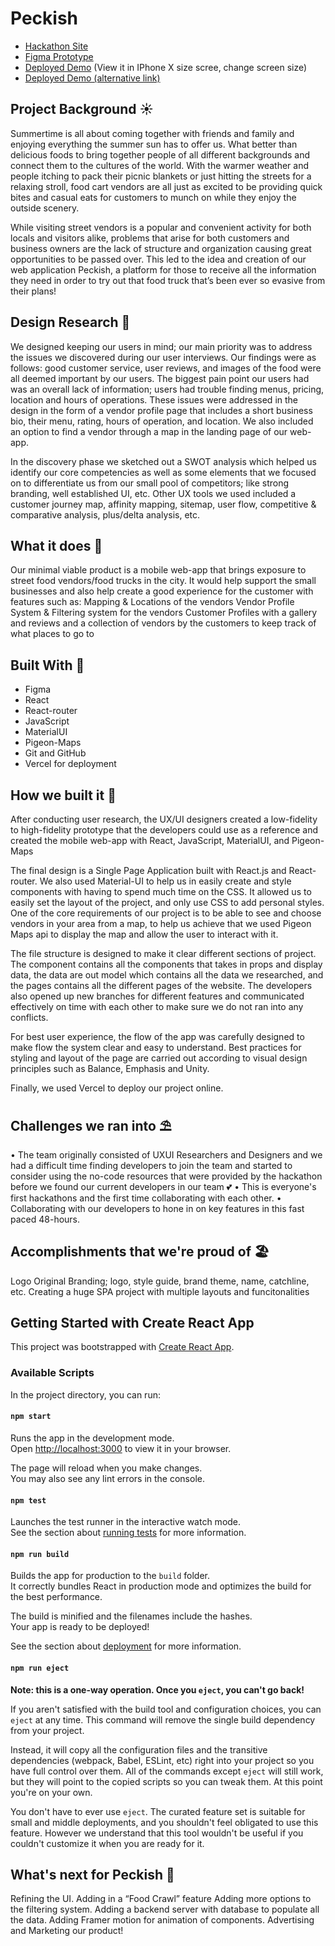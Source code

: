 # Peckish

- [Hackathon Site](https://www.freyhacks.tech/)
- [Figma Prototype](https://www.figma.com/proto/QPVJhFRFOe6qEbGdn7UMuV/Peckish-Prototype?page-id=32%3A2722&node-id=42%3A3322&viewport=704%2C668%2C0.22&scaling=scale-down&starting-point-node-id=42%3A3322&show-proto-sidebar=1)
- [Deployed Demo](http://www.peckish.tech/) (View it in IPhone X size scree, change screen size)
- [Deployed Demo (alternative link)](https://peckish-harryqu1229.vercel.app/)
## Project Background ☀️

Summertime is all about coming together with friends and family and enjoying everything the summer sun has to offer us. What better than delicious foods to bring together people of all different backgrounds and connect them to the cultures of the world. With the warmer weather and people itching to pack their picnic blankets or just hitting the streets for a relaxing stroll, food cart vendors are all just as excited to be providing quick bites and casual eats for customers to munch on while they enjoy the outside scenery. 

While visiting street vendors is a popular and convenient activity for both locals and visitors alike, problems that arise for both customers and business owners are the lack of structure and organization causing great opportunities to be passed over. This led to the idea and creation of our web application Peckish, a platform for those to receive all the information they need in order to try out that food truck that’s been ever so evasive from their plans!

## Design Research 🔎

We designed keeping our users in mind; our main priority was to address the issues we discovered during our user interviews. Our findings were as follows: good customer service, user reviews, and images of the food were all deemed important by our users. The biggest pain point our users had was an overall lack of information; users had trouble finding menus, pricing, location and hours of operations. These issues were addressed in the design in the form of a vendor profile page that includes a short business bio, their menu, rating, hours of operation, and location. We also included an option to find a vendor through a map in the landing page of our web-app. 

In the discovery phase we sketched out a SWOT analysis which helped us identify our core competencies as well as some elements that we focused on to differentiate us from our small pool of competitors; like strong branding, well established UI, etc. Other UX tools we used included a customer journey map, affinity mapping, sitemap, user flow, competitive & comparative analysis, plus/delta analysis, etc. 

## What it does 🚚

Our minimal viable product is a mobile web-app that brings exposure to street food vendors/food trucks in the city. It would help support the small businesses and also help create a good experience for the customer with features such as: 
Mapping & Locations of the vendors 
Vendor Profile System & Filtering system for the vendors 
Customer Profiles with a gallery and reviews and a collection of vendors by the customers to keep track of what places to go to

## Built With 🎢

- Figma 
- React
- React-router
- JavaScript
- MaterialUI 
- Pigeon-Maps
- Git and GitHub 
- Vercel for deployment

## How we built it 🍉

After conducting user research, the UX/UI designers created a low-fidelity to high-fidelity prototype that the developers could use as a reference and created the mobile web-app with React, JavaScript, MaterialUI, and Pigeon-Maps 

The final design is a Single Page Application built with React.js and React-router. We also used Material-UI to help us in easily create and style components with having to spend much time on the CSS. It allowed us to easily set the layout of the project, and only use CSS to add personal styles. One of the core requirements of our project is to be able to see and choose vendors in your area from a map, to help us achieve that we used Pigeon Maps api to display the map and allow the user to interact with it.

The file structure is designed to make it clear different sections of project. The component contains all the components that takes in props and display data, the data are out model which contains all the data we researched, and the pages contains all the different pages of the website. The developers also opened up new branches for different features and communicated effectively on time with each other to make sure we do not ran into any conflicts.

For best user experience, the flow of the app was carefully designed to make flow the system clear and easy to understand. Best practices for styling and layout of the page are carried out according to visual design principles such as Balance, Emphasis and Unity.

Finally, we used Vercel to deploy our project online.

## Challenges we ran into ⛱

• The team originally consisted of UXUI Researchers and Designers and we had a difficult time finding developers to join the team and started to consider using the no-code resources that were provided by the hackathon before we found our current developers in our team 💕
• This is everyone's first hackathons and the first time collaborating with each other.
• Collaborating with our developers to hone in on key features in this fast paced 48-hours.

## Accomplishments that we're proud of 🏖

Logo
Original Branding; logo, style guide, brand theme, name, catchline, etc. 
Creating a huge SPA project with multiple layouts and funcitonalities

## Getting Started with Create React App

This project was bootstrapped with [Create React App](https://github.com/facebook/create-react-app).

### Available Scripts

In the project directory, you can run:

#### `npm start`

Runs the app in the development mode.\
Open [http://localhost:3000](http://localhost:3000) to view it in your browser.

The page will reload when you make changes.\
You may also see any lint errors in the console.

#### `npm test`

Launches the test runner in the interactive watch mode.\
See the section about [running tests](https://facebook.github.io/create-react-app/docs/running-tests) for more information.

#### `npm run build`

Builds the app for production to the `build` folder.\
It correctly bundles React in production mode and optimizes the build for the best performance.

The build is minified and the filenames include the hashes.\
Your app is ready to be deployed!

See the section about [deployment](https://facebook.github.io/create-react-app/docs/deployment) for more information.

#### `npm run eject`

**Note: this is a one-way operation. Once you `eject`, you can't go back!**

If you aren't satisfied with the build tool and configuration choices, you can `eject` at any time. This command will remove the single build dependency from your project.

Instead, it will copy all the configuration files and the transitive dependencies (webpack, Babel, ESLint, etc) right into your project so you have full control over them. All of the commands except `eject` will still work, but they will point to the copied scripts so you can tweak them. At this point you're on your own.

You don't have to ever use `eject`. The curated feature set is suitable for small and middle deployments, and you shouldn't feel obligated to use this feature. However we understand that this tool wouldn't be useful if you couldn't customize it when you are ready for it.

## What's next for Peckish 🗽

Refining the UI.
Adding in a “Food Crawl” feature
Adding more options to the filtering system.
Adding a backend server with database to populate all the data.
Adding Framer motion for animation of components.
Advertising and Marketing our product!

